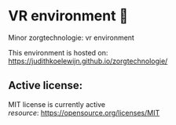 # VR environment 👋 

Minor zorgtechnologie: vr environment 

This environment is hosted on: https://judithkoelewijn.github.io/zorgtechnologie/

## Active license: 

MIT license is currently active <br>
_resource_: https://opensource.org/licenses/MIT

